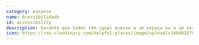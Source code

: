 ```yaml
---
category: purpose
name: Acessibilidade
id: accessibility
description: Garante que todos têm igual acesso a um espaço ou a um serviço.
icon: https://res.cloudinary.com/helpful-places/image/upload/v1664832795/dtpr-icons/purpose/accessibility_dwduwo.svg
---
```


